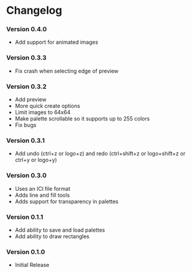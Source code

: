 # Changelog

### Version 0.4.0
- Add support for animated images

### Version 0.3.3
- Fix crash when selecting edge of preview

### Version 0.3.2
- Add preview
- More quick create options
- Limit images to 64x64
- Make palette scrollable so it supports up to 255 colors
- Fix bugs

### Version 0.3.1
- Add undo (ctrl+z or logo+z) and redo (ctrl+shift+z or logo+shift+z or ctrl+y or logo+y)

### Version 0.3.0
- Uses an ICI file format
- Adds line and fill tools
- Adds support for transparency in palettes

### Version 0.1.1

- Add ability to save and load palettes
- Add ability to draw rectangles

### Version 0.1.0

- Initial Release
